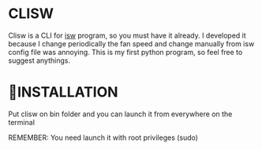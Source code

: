 # CLISW
Clisw is a CLI for <a href="https://github.com/YoyPa/isw">isw</a> program, so you must have it already.
I developed it because I change periodically the fan speed and change manually from isw config file was annoying.
This is my first python program, so feel free to suggest anythings.

# INSTALLATION 
Put clisw on bin folder and you can launch it from everywhere on the terminal

REMEMBER: You need launch it with root privileges (sudo)
